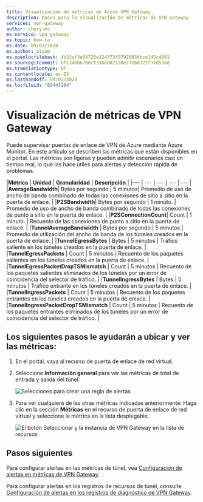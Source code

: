 ```yaml
---
title: Visualización de métricas de Azure VPN Gateway
description: Pasos para la visualización de métricas de VPN Gateway
services: vpn-gateway
author: cherylmc
ms.service: vpn-gateway
ms.topic: how-to
ms.date: 09/03/2020
ms.author: alzam
ms.openlocfilehash: 4b33af3e64726e124373f57920836bce145cd891
ms.sourcegitcommit: bf1340bb706cf31bb002128e272b8322f37d53dd
ms.translationtype: HT
ms.contentlocale: es-ES
ms.lasthandoff: 09/03/2020
ms.locfileid: "89443184"
---
```

# <a name="view-vpn-gateway-metrics"></a>Visualización de métricas de VPN Gateway

Puede supervisar puertas de enlace de VPN de Azure mediante Azure Monitor. En este artículo se describen las métricas que están disponibles en el portal. Las métricas son ligeras y pueden admitir escenarios casi en tiempo real, lo que las hace útiles para alertas y detección rápida de problemas.


|**Métrica**   | **Unidad** | **Granularidad** | **Descripción** | 
|---       | ---        | ---       | ---            | ---       |
|**AverageBandwidth**| Bytes por segundo  | 5 minutos| Promedio de uso de ancho de banda combinado de todas las conexiones de sitio a sitio en la puerta de enlace.     |
|**P2SBandwidth**| Bytes por segundo  | 1 minuto.  | Promedio de uso de ancho de banda combinado de todas las conexiones de punto a sitio en la puerta de enlace.    |
|**P2SConnectionCount**| Count  | 1 minuto.  | Recuento de las conexiones de punto a sitio en la puerta de enlace.   |
|**TunnelAverageBandwidth** | Bytes por segundo    | 5 minutos  | Promedio de utilización del ancho de banda de los túneles creados en la puerta de enlace. |
|**TunnelEgressBytes** | Bytes | 5 minutos | Tráfico saliente en los túneles creados en la puerta de enlace.   |
|**TunnelEgressPackets** | Count | 5 minutos | Recuento de los paquetes salientes en los túneles creados en la puerta de enlace.   |
|**TunnelEgressPacketDropTSMismatch** | Count | 5 minutos | Recuento de los paquetes salientes eliminados de los túneles por un error de coincidencia del selector de tráfico. |
|**TunnelIngressBytes** | Bytes | 5 minutos | Tráfico entrante en los túneles creados en la puerta de enlace.   |
|**TunnelIngressPackets** | Count | 5 minutos | Recuento de los paquetes entrantes en los túneles creados en la puerta de enlace.   |
|**TunnelIngressPacketDropTSMismatch** | Count | 5 minutos | Recuento de los paquetes entrantes eliminados de los túneles por un error de coincidencia del selector de tráfico. |

## <a name="the-following-steps-help-you-locate-and-view-metrics"></a>Los siguientes pasos le ayudarán a ubicar y ver las métricas:

1. En el portal, vaya al recurso de puerta de enlace de red virtual.
2. Seleccione **Información general** para ver las métricas de total de entrada y salida del túnel.

   ![Selecciones para crear una regla de alertas](./media/vpn-gateway-howto-view-virtual-network-gateway-metrics/overview.png "Ver")

3. Para ver cualquiera de las otras métricas indicadas anteriormente: Haga clic en la sección **Métricas** en el recurso de puerta de enlace de red virtual y seleccione la métrica en la lista desplegable.

   ![El botón Seleccionar y la instancia de VPN Gateway en la lista de recursos](./media/vpn-gateway-howto-view-virtual-network-gateway-metrics/metrics.png "Seleccionar")

## <a name="next-steps"></a>Pasos siguientes

Para configurar alertas en las métricas de túnel, vea [Configuración de alertas en métricas de VPN Gateway](vpn-gateway-howto-setup-alerts-virtual-network-gateway-metric.md).

Para configurar alertas en los registros de recursos de túnel, consulte [Configuración de alertas en los registros de diagnóstico de VPN Gateway](vpn-gateway-howto-setup-alerts-virtual-network-gateway-log.md).

